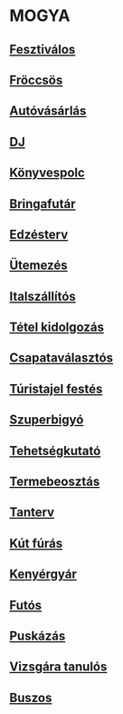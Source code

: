 # MOGYA

## [Fesztiválos](https://github.com/bricsi0000000000000/mogya/tree/master/fesztivalok)

## [Fröccsös](https://github.com/bricsi0000000000000/mogya/tree/master/froccsos)

## [Autóvásárlás](https://github.com/bricsi0000000000000/mogya/tree/master/autovasarlas)

## [DJ](https://github.com/bricsi0000000000000/mogya/tree/master/dj)

## [Könyvespolc](https://github.com/bricsi0000000000000/mogya/tree/master/konyvespolc)

## [Bringafutár](https://github.com/bricsi0000000000000/mogya/tree/master/bringafutar)

## [Edzésterv](https://github.com/bricsi0000000000000/mogya/tree/master/edzesterv)

## [Ütemezés](https://github.com/bricsi0000000000000/mogya/tree/master/utemezes)

## [Italszállítós](https://github.com/bricsi0000000000000/mogya/tree/master/italszallitos)

## [Tétel kidolgozás](https://github.com/bricsi0000000000000/mogya/tree/master/tetelkidolgozas)

## [Csapataválasztós](https://github.com/bricsi0000000000000/mogya/tree/master/csapatvalasztos)

## [Túristajel festés](https://github.com/bricsi0000000000000/mogya/tree/master/turistajelfestes)

## [Szuperbigyó](https://github.com/bricsi0000000000000/mogya/tree/master/szuperbigyo)

## [Tehetségkutató](https://github.com/bricsi0000000000000/mogya/tree/master/tehetsegkutato)

## [Termebeosztás](https://github.com/bricsi0000000000000/mogya/tree/master/terembeosztas)

## [Tanterv](https://github.com/bricsi0000000000000/mogya/tree/master/tanterv)

## [Kút fúrás](https://github.com/bricsi0000000000000/mogya/tree/master/kutfuras)

## [Kenyérgyár](https://github.com/bricsi0000000000000/mogya/tree/master/kenyergyar)

## [Futós](https://github.com/bricsi0000000000000/mogya/tree/master/futos)

## [Puskázás](https://github.com/bricsi0000000000000/mogya/tree/master/puskazas)

## [Vizsgára tanulós](https://github.com/bricsi0000000000000/mogya/tree/master/vizsgaratanulos)

## [Buszos](https://github.com/bricsi0000000000000/mogya/tree/master/busz)
